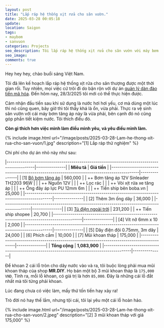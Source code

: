 ```yaml
---
layout: post
title: "Lắp ráp hệ thống xịt rửa cho sân vườn."
date: 2025-03-28 00:05:18
update:
location: Saigon
tags:
- maybom
- sanvuon
categories: Projects
seo_description: Tôi lắp ráp hệ thống xịt rửa cho sân vườn với máy bơm đôi 12V 96W Sinleader TH2203
seo_image:
comments: true
---
```


Hey hey hey, chào buổi sáng Việt Nam.

Tôi đã lên kế hoạch lắp ráp hệ thống xịt rửa cho sân thượng được một thời gian rồi. Tuy nhiên,
mọi việc cứ trôi đi do bận rộn với dự án [quản lý dàn đào tiền mã hóa](https://github.com/nguyenvinhlinh/Mining-Rig-Monitor). Đến hôm nay, 28/3/2025 tôi mới có thể thực hiện được.

Cảm nhận đầu tiền sau khi sử dụng là nước hơi hơi yếu, cơ mà dùng một lúc thì nó cũng quen, bây giờ thì tôi thấy khá là ổn, vừa phải.
Thực ra vệ sinh sân vườn với cái máy bơm tăng áp này là vừa phải, bên cạnh đó nó cũng góp phần tiết kiệm nước. Tôi thích điều đó.

**Còn gì thích hơn việc mình làm điều mình yêu, và yêu điều mình làm.**

{% include image.html url="/image/posts/2025-03-28-Lam-he-thong-xit-rua-cho-san-vuon/1.jpg" description="[1] Lắp ráp thử nghiệm" %}

Chi phí cho dự án nhỏ này như sau:

|--------------------------------------------------------------------------------------------|---------------|
| **Miêu tả**                                                                                | **Giá tiền**  |
|--------------------------------------------------------------------------------------------|---------------|
| [1] [Bộ bơm tăng áp](https://boba.vn/may-bom-tang-ap-mini/bo-may-bom-rua-may-lanh-12V-96W) | 560,000       |
| ++ Bơm tăng áp 12V Sinleader TH2203 96W                                                    |               |
| ++ Nguồn 12V                                                                               |               |
| ++ Lọc rác                                                                                 |               |
| ++ Vòi xịt rửa xe tăng áp                                                                  |               |
| ++ Ống đây áp lực PU 12mm 6m                                                               |               |
| ++ Tiền ship bên boba.vn                                                                   | 25,000        |
|--------------------------------------------------------------------------------------------|---------------|
| [2] Thêm 3m ống dây                                                                        | 36,000        |
|--------------------------------------------------------------------------------------------|---------------|
| [3] [Tủ điện ngoài trời](https://shopee.vn/V%E1%BB%8F-i.647665614.25060291933)             | 231,200       |
| ++ Tiền ship shopee                                                                        | 20,700        |
|--------------------------------------------------------------------------------------------|---------------|
| [4] Vít nở 6mm x 10                                                                        | 2,000         |
|--------------------------------------------------------------------------------------------|---------------|
| [5] Dây điện đôi 0.75mm, 3m dây                                                            | 24,000        |
| [6] Phích cắm                                                                              | 10,000        |
| [7] Mũi khoan tháp                                                                         | 175,000       |
|--------------------------------------------------------------------------------------------|---------------|
| **Tổng cộng**                                                                              | **1,083,900** |
|--------------------------------------------------------------------------------------------|---------------|


Để khoan 2 cái lỗ tròn cho dây nước vào và ra, tôi buộc lòng phải mua mũi khoan tháp của shop **MR.DIY**. Họ bán một bộ 3 mũi khoan tháp là `175,000 VND`. Tính ra, mỗi lỗ khoan, có giá trị là hơn `85,000`. Đây là những cái lỗ đắt nhất
mà tôi từng phải khoan.

Lúc đang chưa có việc làm, mấy thứ tốn tiền hay xảy ra!

Trò đời nó hay thế lắm, nhưng tội cái, tôi lại yêu một cái lỗ hoàn hảo.

{% include image.html url="/image/posts/2025-03-28-Lam-he-thong-xit-rua-cho-san-vuon/2.jpeg" description="[2] 3 mũi khoan tháp với giá 175,000" %}
